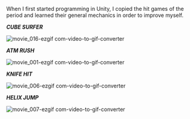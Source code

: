 When I first started programming in Unity, I copied the hit games of the period and learned their general mechanics in order to improve myself.

***CUBE SURFER***

![movie_016-ezgif com-video-to-gif-converter](https://github.com/RNH2e/ClonedProjects/assets/93777622/4dd912fc-fcb5-4314-af1c-1f181303e095)

***ATM RUSH***

![movie_001-ezgif com-video-to-gif-converter](https://github.com/RNH2e/ClonedProjects/assets/93777622/6eb4b6fb-1887-4535-800f-95b2162987f1)

***KNIFE HIT***

![movie_006-ezgif com-video-to-gif-converter](https://github.com/RNH2e/ClonedProjects/assets/93777622/3b414f0d-5d7c-4ab7-982b-1ba9780a8758)

***HELIX JUMP***

![movie_007-ezgif com-video-to-gif-converter](https://github.com/RNH2e/ClonedProjects/assets/93777622/734a730f-e45d-46a0-aace-fbf8b5be80e9)
